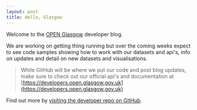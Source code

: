 ```yaml
---
layout: post
title: Hello, Glasgow
---
```


Welcome to the [OPEN Glasgow](http://open.glasgow.gov.uk) developer blog.

We are working on getting thing running but over the coming weeks expect to see code samples showing how to work with our datasets and api's, info on updates and detail on new datasets and visualisations.

> While GitHub will be where we put our code and post blog updates, make sure to check out our official api's and documentation at [https://developers.open.glasgow.gov.uk](https://developers.open.glasgow.gov.uk)

Find out more by [visiting the developer repo on GitHub](https://github.com/openglasgow).
